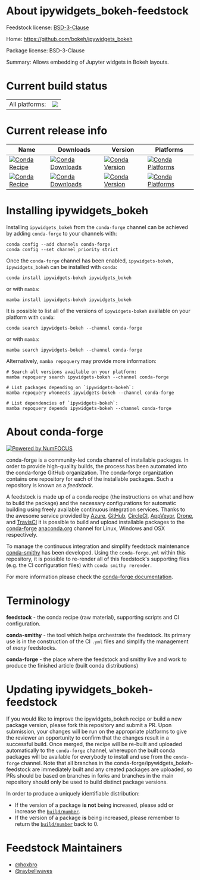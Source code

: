 About ipywidgets_bokeh-feedstock
================================

Feedstock license: [BSD-3-Clause](https://github.com/conda-forge/ipywidgets-bokeh-feedstock/blob/main/LICENSE.txt)

Home: https://github.com/bokeh/ipywidgets_bokeh

Package license: BSD-3-Clause

Summary: Allows embedding of Jupyter widgets in Bokeh layouts.

Current build status
====================


<table><tr><td>All platforms:</td>
    <td>
      <a href="https://dev.azure.com/conda-forge/feedstock-builds/_build/latest?definitionId=16016&branchName=main">
        <img src="https://dev.azure.com/conda-forge/feedstock-builds/_apis/build/status/ipywidgets-bokeh-feedstock?branchName=main">
      </a>
    </td>
  </tr>
</table>

Current release info
====================

| Name | Downloads | Version | Platforms |
| --- | --- | --- | --- |
| [![Conda Recipe](https://img.shields.io/badge/recipe-ipywidgets--bokeh-green.svg)](https://anaconda.org/conda-forge/ipywidgets-bokeh) | [![Conda Downloads](https://img.shields.io/conda/dn/conda-forge/ipywidgets-bokeh.svg)](https://anaconda.org/conda-forge/ipywidgets-bokeh) | [![Conda Version](https://img.shields.io/conda/vn/conda-forge/ipywidgets-bokeh.svg)](https://anaconda.org/conda-forge/ipywidgets-bokeh) | [![Conda Platforms](https://img.shields.io/conda/pn/conda-forge/ipywidgets-bokeh.svg)](https://anaconda.org/conda-forge/ipywidgets-bokeh) |
| [![Conda Recipe](https://img.shields.io/badge/recipe-ipywidgets_bokeh-green.svg)](https://anaconda.org/conda-forge/ipywidgets_bokeh) | [![Conda Downloads](https://img.shields.io/conda/dn/conda-forge/ipywidgets_bokeh.svg)](https://anaconda.org/conda-forge/ipywidgets_bokeh) | [![Conda Version](https://img.shields.io/conda/vn/conda-forge/ipywidgets_bokeh.svg)](https://anaconda.org/conda-forge/ipywidgets_bokeh) | [![Conda Platforms](https://img.shields.io/conda/pn/conda-forge/ipywidgets_bokeh.svg)](https://anaconda.org/conda-forge/ipywidgets_bokeh) |

Installing ipywidgets_bokeh
===========================

Installing `ipywidgets_bokeh` from the `conda-forge` channel can be achieved by adding `conda-forge` to your channels with:

```
conda config --add channels conda-forge
conda config --set channel_priority strict
```

Once the `conda-forge` channel has been enabled, `ipywidgets-bokeh, ipywidgets_bokeh` can be installed with `conda`:

```
conda install ipywidgets-bokeh ipywidgets_bokeh
```

or with `mamba`:

```
mamba install ipywidgets-bokeh ipywidgets_bokeh
```

It is possible to list all of the versions of `ipywidgets-bokeh` available on your platform with `conda`:

```
conda search ipywidgets-bokeh --channel conda-forge
```

or with `mamba`:

```
mamba search ipywidgets-bokeh --channel conda-forge
```

Alternatively, `mamba repoquery` may provide more information:

```
# Search all versions available on your platform:
mamba repoquery search ipywidgets-bokeh --channel conda-forge

# List packages depending on `ipywidgets-bokeh`:
mamba repoquery whoneeds ipywidgets-bokeh --channel conda-forge

# List dependencies of `ipywidgets-bokeh`:
mamba repoquery depends ipywidgets-bokeh --channel conda-forge
```


About conda-forge
=================

[![Powered by
NumFOCUS](https://img.shields.io/badge/powered%20by-NumFOCUS-orange.svg?style=flat&colorA=E1523D&colorB=007D8A)](https://numfocus.org)

conda-forge is a community-led conda channel of installable packages.
In order to provide high-quality builds, the process has been automated into the
conda-forge GitHub organization. The conda-forge organization contains one repository
for each of the installable packages. Such a repository is known as a *feedstock*.

A feedstock is made up of a conda recipe (the instructions on what and how to build
the package) and the necessary configurations for automatic building using freely
available continuous integration services. Thanks to the awesome service provided by
[Azure](https://azure.microsoft.com/en-us/services/devops/), [GitHub](https://github.com/),
[CircleCI](https://circleci.com/), [AppVeyor](https://www.appveyor.com/),
[Drone](https://cloud.drone.io/welcome), and [TravisCI](https://travis-ci.com/)
it is possible to build and upload installable packages to the
[conda-forge](https://anaconda.org/conda-forge) [anaconda.org](https://anaconda.org/)
channel for Linux, Windows and OSX respectively.

To manage the continuous integration and simplify feedstock maintenance
[conda-smithy](https://github.com/conda-forge/conda-smithy) has been developed.
Using the ``conda-forge.yml`` within this repository, it is possible to re-render all of
this feedstock's supporting files (e.g. the CI configuration files) with ``conda smithy rerender``.

For more information please check the [conda-forge documentation](https://conda-forge.org/docs/).

Terminology
===========

**feedstock** - the conda recipe (raw material), supporting scripts and CI configuration.

**conda-smithy** - the tool which helps orchestrate the feedstock.
                   Its primary use is in the construction of the CI ``.yml`` files
                   and simplify the management of *many* feedstocks.

**conda-forge** - the place where the feedstock and smithy live and work to
                  produce the finished article (built conda distributions)


Updating ipywidgets_bokeh-feedstock
===================================

If you would like to improve the ipywidgets_bokeh recipe or build a new
package version, please fork this repository and submit a PR. Upon submission,
your changes will be run on the appropriate platforms to give the reviewer an
opportunity to confirm that the changes result in a successful build. Once
merged, the recipe will be re-built and uploaded automatically to the
`conda-forge` channel, whereupon the built conda packages will be available for
everybody to install and use from the `conda-forge` channel.
Note that all branches in the conda-forge/ipywidgets_bokeh-feedstock are
immediately built and any created packages are uploaded, so PRs should be based
on branches in forks and branches in the main repository should only be used to
build distinct package versions.

In order to produce a uniquely identifiable distribution:
 * If the version of a package **is not** being increased, please add or increase
   the [``build/number``](https://docs.conda.io/projects/conda-build/en/latest/resources/define-metadata.html#build-number-and-string).
 * If the version of a package **is** being increased, please remember to return
   the [``build/number``](https://docs.conda.io/projects/conda-build/en/latest/resources/define-metadata.html#build-number-and-string)
   back to 0.

Feedstock Maintainers
=====================

* [@hoxbro](https://github.com/hoxbro/)
* [@raybellwaves](https://github.com/raybellwaves/)

